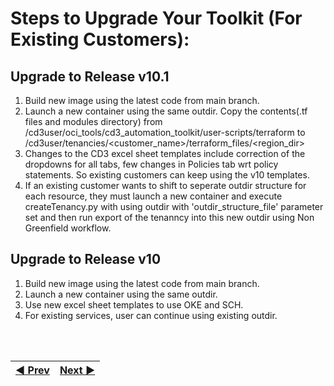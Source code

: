 # Steps to Upgrade Your Toolkit (For Existing Customers):

## Upgrade to Release v10.1
1. Build new image using the latest code from main branch.
2. Launch a new container using the same outdir. Copy the contents(.tf files and modules directory) from /cd3user/oci_tools/cd3_automation_toolkit/user-scripts/terraform to /cd3user/tenancies/<customer_name>/terraform_files/<region_dir>
3. Changes to the CD3 excel sheet templates include correction of the dropdowns for all tabs, few changes in Policies tab wrt policy statements. So existing customers can keep using the v10 templates.
4. If an existing customer wants to shift to seperate outdir structure for each resource, they must launch a new container and execute createTenancy.py with using outdir with 'outdir_structure_file' parameter set and then run export of the tenanncy into this new outdir using Non Greenfield workflow.

## Upgrade to Release v10
1. Build new image using the latest code from main branch.
2. Launch a new container using the same outdir.
3. Use new excel sheet templates to use OKE and SCH.
4. For existing services, user can continue using existing outdir.

<br><br>
<div align='center'>

| <a href="/cd3_automation_toolkit/documentation/user_guide/FAQ.md">:arrow_backward: Prev</a> | <a href="/README.md#table-of-contents-bookmark">Next :arrow_forward:</a> |
| :---- | -------: |
